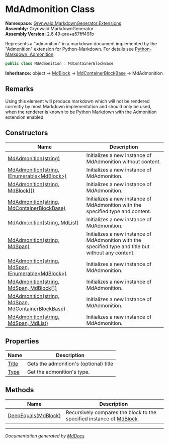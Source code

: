 ﻿<!--  
  <auto-generated>   
    The contents of this file were generated by a tool.  
    Changes to this file may be list if the file is regenerated  
  </auto-generated>   
-->

# MdAdmonition Class

**Namespace:** [Grynwald.MarkdownGenerator.Extensions](../index.md)  
**Assembly:** Grynwald.MarkdownGenerator  
**Assembly Version:** 2.6.49\-pre+a57fff491b

Represents a "admonition" in a markdown document implemented by the "Admonition" extension for Python\-Markdown. For details see [Python\-Markdown: Admonition](https://python-markdown.github.io/extensions/admonition/).

```csharp
public class MdAdmonition : MdContainerBlockBase
```

**Inheritance:** object → [MdBlock](../../MdBlock/index.md) → [MdContainerBlockBase](../../MdContainerBlockBase/index.md) → MdAdmonition

## Remarks

Using this element will produce markdown which will not be rendered correctly by most Markdown implementation and should only be used, when the renderer is known to be Python Markdown with the Admonition extension enabled.

## Constructors

| Name                                                                                                                       | Description                                                                                           |
| -------------------------------------------------------------------------------------------------------------------------- | ----------------------------------------------------------------------------------------------------- |
| [MdAdmonition(string)](constructors/index.md#mdadmonitionstring)                                                           | Initializes a new instance of MdAdmonition without content.                                           |
| [MdAdmonition(string, IEnumerable\<MdBlock\>)](constructors/index.md#mdadmonitionstring-ienumerablemdblock)                | Initializes a new instance of MdAdmonition.                                                           |
| [MdAdmonition(string, MdBlock\[\])](constructors/index.md#mdadmonitionstring-mdblock)                                      | Initializes a new instance of MdAdmonition.                                                           |
| [MdAdmonition(string, MdContainerBlockBase)](constructors/index.md#mdadmonitionstring-mdcontainerblockbase)                | Initializes a new instance of MdAdmonition with the specified type and content.                       |
| [MdAdmonition(string, MdList)](constructors/index.md#mdadmonitionstring-mdlist)                                            | Initializes a new instance of MdAdmonition.                                                           |
| [MdAdmonition(string, MdSpan)](constructors/index.md#mdadmonitionstring-mdspan)                                            | Initializes a new instance of MdAdmonition with the specified type and title but without any content. |
| [MdAdmonition(string, MdSpan, IEnumerable\<MdBlock\>)](constructors/index.md#mdadmonitionstring-mdspan-ienumerablemdblock) | Initializes a new instance of MdAdmonition.                                                           |
| [MdAdmonition(string, MdSpan, MdBlock\[\])](constructors/index.md#mdadmonitionstring-mdspan-mdblock)                       | Initializes a new instance of MdAdmonition.                                                           |
| [MdAdmonition(string, MdSpan, MdContainerBlockBase)](constructors/index.md#mdadmonitionstring-mdspan-mdcontainerblockbase) | Initializes a new instance of MdAdmonition.                                                           |
| [MdAdmonition(string, MdSpan, MdList)](constructors/index.md#mdadmonitionstring-mdspan-mdlist)                             | Initializes a new instance of MdAdmonition.                                                           |

## Properties

| Name                         | Description                            |
| ---------------------------- | -------------------------------------- |
| [Title](properties/Title.md) | Gets the admonition's (optional) title |
| [Type](properties/Type.md)   | Get the admonition's type.             |

## Methods

| Name                                         | Description                                                                                    |
| -------------------------------------------- | ---------------------------------------------------------------------------------------------- |
| [DeepEquals(MdBlock)](methods/DeepEquals.md) | Recursively compares the block to the specified instance of [MdBlock](../../MdBlock/index.md). |

___

*Documentation generated by [MdDocs](https://github.com/ap0llo/mddocs)*
